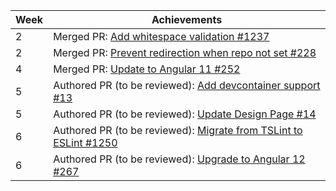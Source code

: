 | Week | Achievements |
| ---- | ------------ |
| 2 | Merged PR: [Add whitespace validation #1237]() |
| 2 | Merged PR: [Prevent redirection when repo not set #228]() |
| 4 | Merged PR: [Update to Angular 11 #252]() |
| 5 | Authored PR (to be reviewed): [Add devcontainer support #13]() |
| 5 | Authored PR (to be reviewed): [Update Design Page #14]() |
| 6 | Authored PR (to be reviewed): [Migrate from TSLint to ESLint #1250]() |
| 6 | Authored PR (to be reviewed): [Upgrade to Angular 12 #267]() |